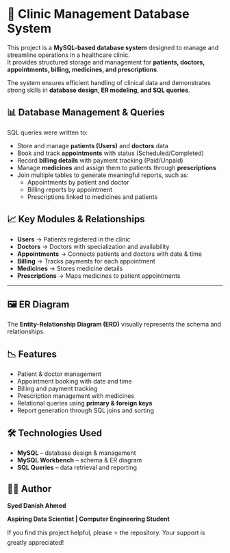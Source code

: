 # 🏥 Clinic Management Database System  

This project is a **MySQL-based database system** designed to manage and streamline operations in a healthcare clinic.  
It provides structured storage and management for **patients, doctors, appointments, billing, medicines, and prescriptions**.  

The system ensures efficient handling of clinical data and demonstrates strong skills in **database design, ER modeling, and SQL queries**.  

## 📊 Database Management & Queries  

SQL queries were written to:  

- Store and manage **patients (Users)** and **doctors** data  
- Book and track **appointments** with status (Scheduled/Completed)  
- Record **billing details** with payment tracking (Paid/Unpaid)  
- Manage **medicines** and assign them to patients through **prescriptions**  
- Join multiple tables to generate meaningful reports, such as:  
  - Appointments by patient and doctor  
  - Billing reports by appointment  
  - Prescriptions linked to medicines and patients 

## 📈 Key Modules & Relationships  

- **Users** → Patients registered in the clinic  
- **Doctors** → Doctors with specialization and availability  
- **Appointments** → Connects patients and doctors with date & time  
- **Billing** → Tracks payments for each appointment  
- **Medicines** → Stores medicine details  
- **Prescriptions** → Maps medicines to patient appointments  

---

## 🖼️ ER Diagram  

The **Entity-Relationship Diagram (ERD)** visually represents the schema and relationships.  

## 📉 Features  

- Patient & doctor management  
- Appointment booking with date and time  
- Billing and payment tracking  
- Prescription management with medicines  
- Relational queries using **primary & foreign keys**  
- Report generation through SQL joins and sorting  

## 🛠️ Technologies Used  

- **MySQL** – database design & management  
- **MySQL Workbench** – schema & ER diagram  
- **SQL Queries** – data retrieval and reporting  

## 👨‍💻 Author

**Syed Danish Ahmed**

**Aspiring Data Scientist | Computer Engineering Student**

If you find this project helpful, please ⭐ the repository. Your support is greatly appreciated!  
